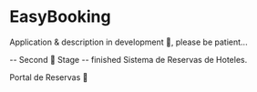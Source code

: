 # EasyBooking
Application & description in development 🧩, please be patient...  

-- Second 🚀 Stage -- finished
Sistema de Reservas de Hoteles.

Portal de Reservas 📅

